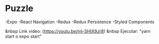 # Puzzle

-Expo
-React Navigation
-Redux
-Redux Persistence
-Styled Components

&nbsp
Link video: (https://youtu.be/ml-SHIX9Jr8)
&nbsp
Ejecutar:
"yarn start o expo start"
